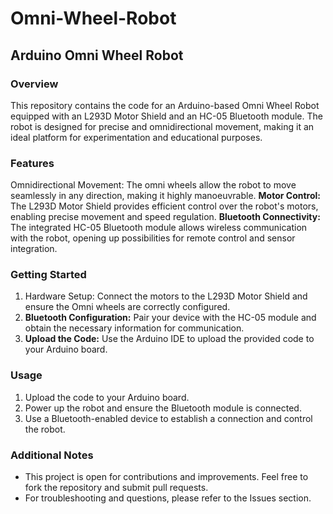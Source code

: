 # Omni-Wheel-Robot

## Arduino Omni Wheel Robot

### Overview

This repository contains the code for an Arduino-based Omni Wheel Robot equipped with an L293D Motor Shield and an HC-05 Bluetooth module. The robot is designed for precise and omnidirectional movement, making it an ideal platform for experimentation and educational purposes.

### Features

Omnidirectional Movement: The omni wheels allow the robot to move seamlessly in any direction, making it highly manoeuvrable.
**Motor Control:** The L293D Motor Shield provides efficient control over the robot's motors, enabling precise movement and speed regulation.
**Bluetooth Connectivity:** The integrated HC-05 Bluetooth module allows wireless communication with the robot, opening up possibilities for remote control and sensor integration.

### Getting Started

1. Hardware Setup: Connect the motors to the L293D Motor Shield and ensure the Omni wheels are correctly configured.
2. **Bluetooth Configuration:** Pair your device with the HC-05 module and obtain the necessary information for communication.
3. **Upload the Code:** Use the Arduino IDE to upload the provided code to your Arduino board.

### Usage

1. Upload the code to your Arduino board.
2. Power up the robot and ensure the Bluetooth module is connected.
3. Use a Bluetooth-enabled device to establish a connection and control the robot.

### Additional Notes

- This project is open for contributions and improvements. Feel free to fork the repository and submit pull requests.
- For troubleshooting and questions, please refer to the Issues section.
